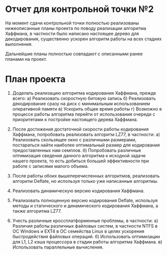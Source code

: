 # Отчет для контрольной точки №2

На момент сдачи контрольной точки полностью реализованы нижеописанные планы проекта по поводу реализации алгоритма Хаффмана, в частности было написано настоящее дерево для декодирования, существенно ускорен алгоритм работы на всех стадиях выполнения.

Дальнейшие планы полностью совпадают с описанными ранее планами на проект.




# План проекта

1) Доделать реализацию алгоритма кодирования Хаффмана, прежде всего:
	а) Реализовать скоростную битовую запись
	б) Реализовать декодирование сразу на диск с минимальным использованием оперативной памяти
	в) Ускорить общее время работы
	г) Возможно в процессе работы алгоритма перейти от использования очереди с приоритетами к постройке настоящего дерева Хаффмана.
	
2) После достижения достаточной скорости работы кодирования Хаффмана, попробовать реализовать алгоритм LZ77, в частности:
	а) Реализовать скользящее окно с различными размерами, постараться найти наиболее оптимальный размер для кодирования предоставленных нам семплов.
	б) Попробовать различные оптимизация сведения данного алгоритма к исходной задаче нашего проекта, то есть добиться большей эффективности при работе с записями малого объема.
	
3) После работы обоих вышеперечисленных алгоритмов, реализовать алгоритм Deflate, но используя только уже написанные алгоритмы.

4) Реализовать динамическую версию кодирования Хаффмана.

5) Реализовать полноценную версию кодирования Deflate, используя методы и статического и динамического кодирования Хаффмана, а также алгоритма LZ77.

6) Учесть различные кроссплатформенные проблемы, в частности:
	а) Различия работы различных файловых систем, в частности NTFS в ОС Windows и EXT4 в ОС семейства Linux в целях ускорения быстродействия файловых операций.
	б) Использовать оптимизации для L1, L2 кэша процессора в стадии работы алгоритма Хаффмана.
	в) Использовать параллельные вычисления.
